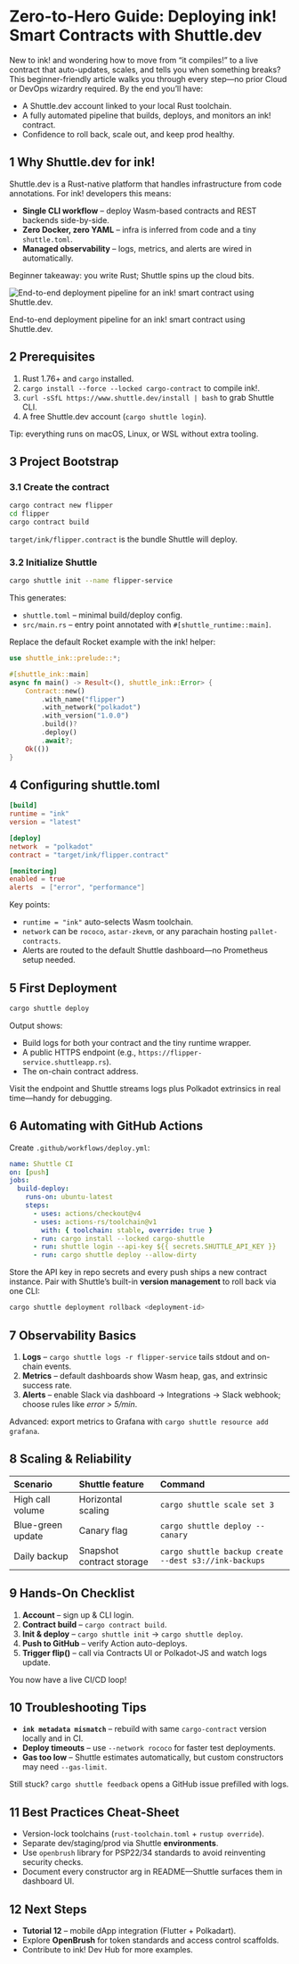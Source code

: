 
# Zero-to-Hero Guide: Deploying ink! Smart Contracts with Shuttle.dev

New to ink! and wondering how to move from “it compiles!” to a live contract that auto-updates, scales, and tells you when something breaks? This beginner-friendly article walks you through every step—no prior Cloud or DevOps wizardry required. By the end you’ll have:

* A Shuttle.dev account linked to your local Rust toolchain.
* A fully automated pipeline that builds, deploys, and monitors an ink! contract.
* Confidence to roll back, scale out, and keep prod healthy.


## 1  Why Shuttle.dev for ink!

Shuttle.dev is a Rust-native platform that handles infrastructure from code annotations. For ink! developers this means:

* **Single CLI workflow** – deploy Wasm-based contracts and REST backends side-by-side.
* **Zero Docker, zero YAML** – infra is inferred from code and a tiny `shuttle.toml`.
* **Managed observability** – logs, metrics, and alerts are wired in automatically.

Beginner takeaway: you write Rust; Shuttle spins up the cloud bits.

![End-to-end deployment pipeline for an ink! smart contract using Shuttle.dev.](https://user-gen-media-assets.s3.amazonaws.com/gpt4o_images/a1f1e536-a132-44aa-9e96-0fb315afc748.png)

End-to-end deployment pipeline for an ink! smart contract using Shuttle.dev.

## 2  Prerequisites

1. Rust 1.76+ and `cargo` installed.
2. `cargo install --force --locked cargo-contract` to compile ink!.
3. `curl -sSfL https://www.shuttle.dev/install | bash` to grab Shuttle CLI.
4. A free Shuttle.dev account (`cargo shuttle login`).

Tip: everything runs on macOS, Linux, or WSL without extra tooling.

## 3  Project Bootstrap

### 3.1 Create the contract

```bash
cargo contract new flipper
cd flipper
cargo contract build
```

`target/ink/flipper.contract` is the bundle Shuttle will deploy.

### 3.2 Initialize Shuttle

```bash
cargo shuttle init --name flipper-service
```

This generates:

* `shuttle.toml` – minimal build/deploy config.
* `src/main.rs` – entry point annotated with `#[shuttle_runtime::main]`.

Replace the default Rocket example with the ink! helper:

```rust
use shuttle_ink::prelude::*;

#[shuttle_ink::main]
async fn main() -> Result<(), shuttle_ink::Error> {
    Contract::new()
        .with_name("flipper")
        .with_network("polkadot")
        .with_version("1.0.0")
        .build()?
        .deploy()
        .await?;
    Ok(())
}
```


## 4  Configuring shuttle.toml

```toml
[build]
runtime = "ink"
version = "latest"

[deploy]
network  = "polkadot"
contract = "target/ink/flipper.contract"

[monitoring]
enabled = true
alerts  = ["error", "performance"]
```

Key points:

* `runtime = "ink"` auto-selects Wasm toolchain.
* `network` can be `rococo`, `astar-zkevm`, or any parachain hosting `pallet-contracts`.
* Alerts are routed to the default Shuttle dashboard—no Prometheus setup needed.


## 5  First Deployment

```bash
cargo shuttle deploy
```

Output shows:

* Build logs for both your contract and the tiny runtime wrapper.
* A public HTTPS endpoint (e.g., `https://flipper-service.shuttleapp.rs`).
* The on-chain contract address.

Visit the endpoint and Shuttle streams logs plus Polkadot extrinsics in real time—handy for debugging.

## 6  Automating with GitHub Actions

Create `.github/workflows/deploy.yml`:

```yaml
name: Shuttle CI
on: [push]
jobs:
  build-deploy:
    runs-on: ubuntu-latest
    steps:
      - uses: actions/checkout@v4
      - uses: actions-rs/toolchain@v1
        with: { toolchain: stable, override: true }
      - run: cargo install --locked cargo-shuttle
      - run: shuttle login --api-key ${{ secrets.SHUTTLE_API_KEY }}
      - run: cargo shuttle deploy --allow-dirty
```

Store the API key in repo secrets and every push ships a new contract instance. Pair with Shuttle’s built-in **version management** to roll back via one CLI:

```bash
cargo shuttle deployment rollback <deployment-id>
```


## 7  Observability Basics

1. **Logs** – `cargo shuttle logs -r flipper-service` tails stdout and on-chain events.
2. **Metrics** – default dashboards show Wasm heap, gas, and extrinsic success rate.
3. **Alerts** – enable Slack via dashboard → Integrations → Slack webhook; choose rules like _error > 5/min_.

Advanced: export metrics to Grafana with `cargo shuttle resource add grafana`.

## 8  Scaling \& Reliability

| Scenario | Shuttle feature | Command |
| :-- | :-- | :-- |
| High call volume | Horizontal scaling | `cargo shuttle scale set 3` |
| Blue-green update | Canary flag | `cargo shuttle deploy --canary` |
| Daily backup | Snapshot contract storage | `cargo shuttle backup create --dest s3://ink-backups` |

## 9  Hands-On Checklist

1. **Account** – sign up \& CLI login.
2. **Contract build** – `cargo contract build`.
3. **Init \& deploy** – `cargo shuttle init` → `cargo shuttle deploy`.
4. **Push to GitHub** – verify Action auto-deploys.
5. **Trigger flip()** – call via Contracts UI or Polkadot-JS and watch logs update.

You now have a live CI/CD loop!

## 10  Troubleshooting Tips

* **`ink metadata mismatch`** – rebuild with same `cargo-contract` version locally and in CI.
* **Deploy timeouts** – use `--network rococo` for faster test deployments.
* **Gas too low** – Shuttle estimates automatically, but custom constructors may need `--gas-limit`.

Still stuck? `cargo shuttle feedback` opens a GitHub issue prefilled with logs.

## 11  Best Practices Cheat-Sheet

* Version-lock toolchains (`rust-toolchain.toml` + `rustup override`).
* Separate dev/staging/prod via Shuttle **environments**.
* Use `openbrush` library for PSP22/34 standards to avoid reinventing security checks.
* Document every constructor arg in README—Shuttle surfaces them in dashboard UI.


## 12  Next Steps

* **Tutorial 12** – mobile dApp integration (Flutter + Polkadart).
* Explore **OpenBrush** for token standards and access control scaffolds.
* Contribute to ink! Dev Hub for more examples.
